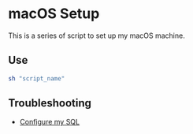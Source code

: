 # macOS Setup

This is a series of script to set up my macOS machine.

## Use
```bash
sh "script_name"
```

## Troubleshooting

+ [Configure my SQL](https://github.com/claudiosegala/macOS-setup/blob/master/tutorial.md/#use-mysql)
